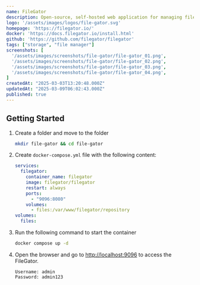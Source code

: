 ```yaml
---
name: FileGator
description: Open-source, self-hosted web application for managing files and folders.
logo: '/assets/images/logos/file-gator.svg'
homepage: 'https://filegator.io/'
docker: 'https://docs.filegator.io/install.html'
github: 'https://github.com/filegator/filegator'
tags: ["storage", "file manager"]
screenshots: [
  '/assets/images/screenshots/file-gator/file-gator_01.png',
  '/assets/images/screenshots/file-gator/file-gator_02.png',
  '/assets/images/screenshots/file-gator/file-gator_03.png',
  '/assets/images/screenshots/file-gator/file-gator_04.png',
]
createdAt: "2025-03-03T13:20:48.000Z"
updatedAt: "2025-03-09T06:02:43.000Z"
published: true
---
```


## Getting Started

1. Create a folder and move to the folder
    ```bash
    mkdir file-gator && cd file-gator
    ```
2. Create `docker-compose.yml` file with the following content:
    ```yaml [docker-compose.yml]
    services:
      filegator:
        container_name: filegator
        image: filegator/filegator
        restart: always
        ports:
          - "9096:8080"
        volumes:
          - files:/var/www/filegator/repository
    volumes:
      files:
    ```
3. Run the following command to start the container
    ```bash
    docker compose up -d
    ```
4. Open the browser and go to [http://localhost:9096](http://localhost:9096) to access the FileGator.
    ```
    Username: admin
    Password: admin123
    ```
